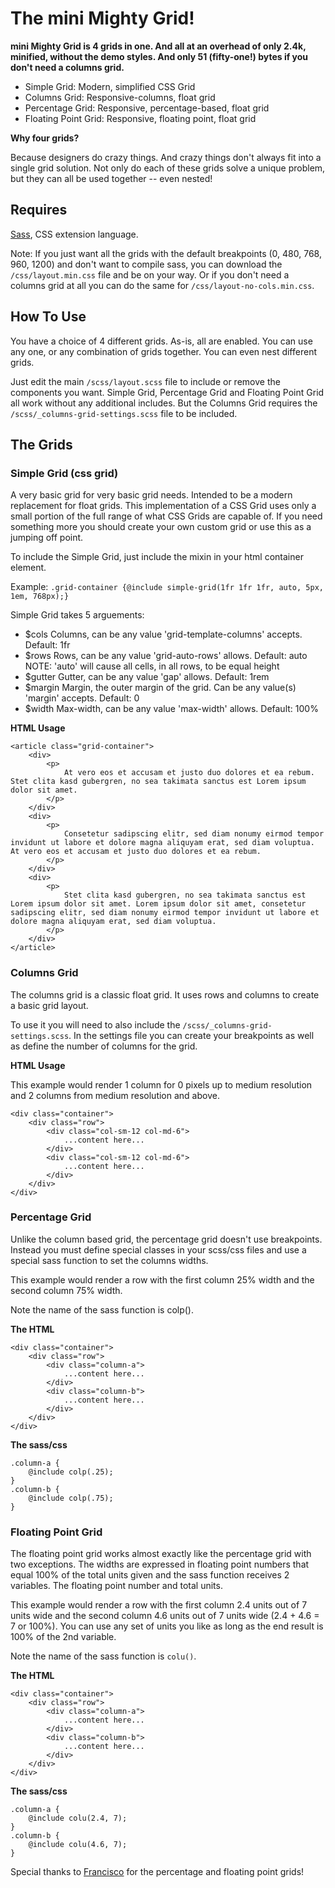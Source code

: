 # The mini Mighty Grid! #

**mini Mighty Grid is 4 grids in one. And all at an overhead of only 2.4k, minified, without the demo styles. And only 51 (fifty-one!) bytes if you don't need a columns grid.**

- Simple Grid: Modern, simplified CSS Grid
- Columns Grid: Responsive-columns, float grid
- Percentage Grid: Responsive, percentage-based, float grid
- Floating Point Grid: Responsive, floating point, float grid

**Why four grids?**

Because designers do crazy things. And crazy things don't always fit into a single grid solution. Not only do each of these grids solve a unique problem, but they can all be used together -- even nested!

## Requires ##

[Sass](http://sass-lang.com/), CSS extension language.

Note: If you just want all the grids with the default breakpoints (0, 480, 768, 960, 1200) and don't want to compile sass, you can download the `/css/layout.min.css` file and be on your way. Or if you don't need a columns grid at all you can do the same for `/css/layout-no-cols.min.css`.

## How To Use ##

You have a choice of 4 different grids. As-is, all are enabled. You can use any one, or any combination of grids together. You can even nest different grids.

Just edit the main `/scss/layout.scss` file to include or remove the components you want. Simple Grid, Percentage Grid and Floating Point Grid all work without any additional includes. But the Columns Grid requires the `/scss/_columns-grid-settings.scss` file to be included.


## The Grids ##

### Simple Grid (css grid) ###

A very basic grid for very basic grid needs. Intended to be a modern replacement for float grids. This implementation of a CSS Grid uses only a small portion of the full range of what CSS Grids are capable of. If you need something more you should create your own custom grid or use this as a jumping off point.

To include the Simple Grid, just include the mixin in your html container element.

Example: `.grid-container {@include simple-grid(1fr 1fr 1fr, auto, 5px, 1em, 768px);}`

Simple Grid takes 5 arguements:
- $cols    Columns, can be any value 'grid-template-columns' accepts. Default: 1fr
- $rows    Rows, can be any value 'grid-auto-rows' allows. Default: auto
                NOTE: 'auto' will cause all cells, in all rows, to be equal height
- $gutter  Gutter, can be any value 'gap' allows. Default: 1rem
- $margin  Margin, the outer margin of the grid. Can be any value(s) 'margin' accepts. Default: 0
- $width   Max-width, can be any value 'max-width' allows. Default: 100%

**HTML Usage**

```
<article class="grid-container">
    <div>
        <p>
            At vero eos et accusam et justo duo dolores et ea rebum. Stet clita kasd gubergren, no sea takimata sanctus est Lorem ipsum dolor sit amet.
        </p>
    </div>
    <div>
        <p>
            Consetetur sadipscing elitr, sed diam nonumy eirmod tempor invidunt ut labore et dolore magna aliquyam erat, sed diam voluptua. At vero eos et accusam et justo duo dolores et ea rebum.
        </p>
    </div>
    <div>
        <p>
            Stet clita kasd gubergren, no sea takimata sanctus est Lorem ipsum dolor sit amet. Lorem ipsum dolor sit amet, consetetur sadipscing elitr, sed diam nonumy eirmod tempor invidunt ut labore et dolore magna aliquyam erat, sed diam voluptua.
        </p>
    </div>
</article>
```

### Columns Grid ###

The columns grid is a classic float grid. It uses rows and columns to create a basic grid layout.

To use it you will need to also include the `/scss/_columns-grid-settings.scss`. In the settings file you can create your breakpoints as well as define the number of columns for the grid.



**HTML Usage**

This example would render 1 column for 0 pixels up to medium resolution and 2 columns from medium resolution and above.

```
<div class="container">
    <div class="row">
        <div class="col-sm-12 col-md-6">
            ...content here...
        </div>
        <div class="col-sm-12 col-md-6">
            ...content here...
        </div>
    </div>
</div>
```

### Percentage Grid ###

Unlike the column based grid, the percentage grid doesn't use breakpoints. Instead you must define special classes in your scss/css files and use a special sass function to set the columns widths.

This example would render a row with the first column 25% width and the second column 75% width.

Note the name of the sass function is colp().

**The HTML**
```
<div class="container">
    <div class="row">
        <div class="column-a">
            ...content here...
        </div>
        <div class="column-b">
            ...content here...
        </div>
    </div>
</div>
```

**The sass/css**
```
.column-a {
    @include colp(.25);
}
.column-b {
    @include colp(.75);
}
```

### Floating Point Grid ###

The floating point grid works almost exactly like the percentage grid with two exceptions. The widths are expressed in floating point numbers that equal 100% of the total units given and the sass function receives 2 variables. The floating point number and total units.

This example would render a row with the first column 2.4 units out of 7 units wide and the second column 4.6 units out of 7 units wide (2.4 + 4.6 = 7 or 100%). You can use any set of units you like as long as the end result is 100% of the 2nd variable.

Note the name of the sass function is `colu()`.

**The HTML**
```
<div class="container">
    <div class="row">
        <div class="column-a">
            ...content here...
        </div>
        <div class="column-b">
            ...content here...
        </div>
    </div>
</div>
```

**The sass/css**
```
.column-a {
    @include colu(2.4, 7);
}
.column-b {
    @include colu(4.6, 7);
}
```

Special thanks to [Francisco](https://github.com/dospuntocero) for the percentage and floating point grids!